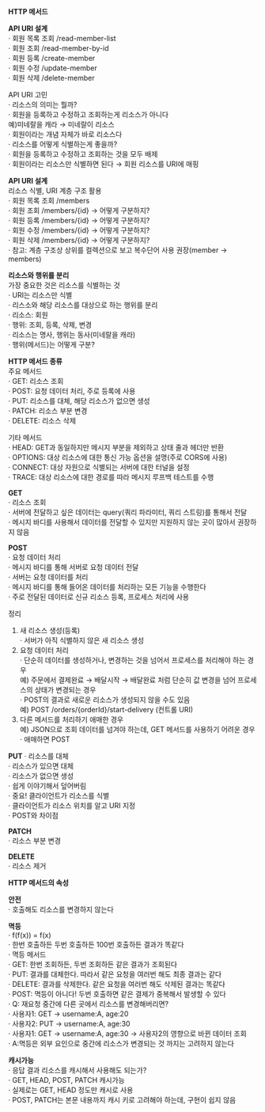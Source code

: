 **HTTP 메서드**  

**API URI 설계**  
· 회원 목록 조회 /read-member-list  
· 회원 조회 /read-member-by-id  
· 회원 등록 /create-member  
· 회원 수정 /update-member  
· 회원 삭제 /delete-member  

API URI 고민  
· 리소스의 의미는 뭘까?  
  · 회원을 등록하고 수정하고 조회하는게 리소스가 아니다  
    예)미네랄을 캐라 → 미네랄이 리소스  
  · 회원이라는 개념 자체가 바로 리소스다  
· 리소스를 어떻게 식별하는게 좋을까?  
  · 회원을 등록하고 수정하고 조회하는 것을 모두 배제  
  · 회원이라는 리소스만 식별하면 된다 → 회원 리소스를 URI에 매핑  
 
**API URI 설계**  
리소스 식별, URI 계층 구조 활용  
· 회원 목록 조회 /members  
· 회원 조회 /members/{id} → 어떻게 구분하지?  
· 회원 등록 /members/{id} → 어떻게 구분하지?  
· 회원 수정 /members/{id} → 어떻게 구분하지?  
· 회원 삭제 /members/{id} → 어떻게 구분하지?  
· 참고: 계층 구조상 상위를 컬렉션으로 보고 복수단어 사용 권장(member → members)  

**리소스와 행위를 분리**  
가장 중요한 것은 리소스를 식별하는 것  
· URI는 리소스만 식별  
· 리스소와 해당 리소스를 대상으로 하는 행위를 분리  
  · 리소스: 회원  
  · 행위: 조회, 등록, 삭제, 변경  
· 리소스는 명사, 행위는 동사(미네랄을 캐라)  
· 행위(메서드)는 어떻게 구분?  

**HTTP 메서드 종류**  
주요 메서드  
· GET: 리소스 조회  
· POST: 요청 데이터 처리, 주로 등록에 사용  
· PUT: 리소스를 대체, 해당 리소스가 없으면 생성  
· PATCH: 리소스 부분 변경  
· DELETE: 리소스 삭제  

기타 메서드  
· HEAD: GET과 동일하지만 메시지 부분을 제외하고 상태 줄과 헤더만 반환  
· OPTIONS: 대상 리소스에 대한 통신 가능 옵션을 설명(주로 CORS에 사용)  
· CONNECT: 대상 자원으로 식별되는 서버에 대한 터널을 설정  
· TRACE: 대상 리소스에 대한 경로를 따라 메시지 루프백 테스트를 수행  

**GET**  
· 리소스 조회  
· 서버에 전달하고 싶은 데이터는 query(쿼리 파라미터, 쿼리 스트링)를 통해서 전달  
· 메시지 바디를 사용해서 데이터를 전달할 수 있지만 지원하지 않는 곳이 많아서 권장하지 않음  

**POST**  
· 요청 데이터 처리  
· 메시지 바디를 통해 서버로 요청 데이터 전달  
· 서버는 요청 데이터를 처리  
  · 메시지 바디를 통해 들어온 데이터를 처리하는 모든 기능을 수행한다  
· 주로 전달된 데이터로 신규 리소스 등록, 프로세스 처리에 사용  

정리  
1. 새 리소스 생성(등록)  
   · 서버가 아직 식별하지 않은 새 리소스 생성  
2. 요청 데이터 처리  
   · 단순히 데이터를 생성하거나, 변경하는 것을 넘어서 프로세스를 처리해야 하는 경우  
     예) 주문에서 결제완료 → 배달시작 → 배달완료 처럼 단순히 값 변경을 넘어 프로세스의 상태가 변경되는 경우  
   · POST의 결과로 새로운 리소스가 생성되지 않을 수도 있음  
     예) POST /orders/{orderId}/start-delivery (컨트롤 URI)  
3. 다른 메서드를 처리하기 애매한 경우  
     예) JSON으로 조회 데이터를 넘겨야 하는데, GET 메서드를 사용하기 어려운 경우  
   · 애매하면 POST  
   
**PUT**
· 리소스를 대체  
  · 리소스가 있으면 대체  
  · 리소스가 없으면 생성  
  · 쉽게 이야기해서 덮어버림  
· 중요! 클라이언트가 리소스를 식별  
  · 클라이언트가 리소스 위치를 알고 URI 지정  
  · POST와 차이점  

**PATCH**  
· 리소스 부분 변경  

**DELETE**  
· 리소스 제거  

**HTTP 메서드의 속성**  

**안전**  
· 호출해도 리소스를 변경하지 않는다  

**멱등**  
· f(f(x)) = f(x)  
· 한번 호출하든 두번 호출하든 100번 호출하든 결과가 똑같다  
· 멱등 메서드  
  · GET: 한번 조회하든, 두번 조회하든 같은 결과가 조회된다  
  · PUT: 결과를 대체한다. 따라서 같은 요청을 여러번 해도 최종 결과는 같다  
  · DELETE: 결과를 삭제한다. 같은 요청을 여러번 해도 삭제된 결과는 똑같다  
  · POST: 멱등이 아니다! 두번 호출하면 같은 결제가 중복해서 발생할 수 있다  
· Q: 재요청 중간에 다른 곳에서 리소스를 변경해버리면?  
  · 사용자1: GET → username:A, age:20  
  · 사용자2: PUT → username:A, age:30  
  · 사용자1: GET → username:A, age:30 → 사용자2의 영향으로 바뀐 데이터 조회  
· A:멱등은 외부 요인으로 중간에 리소스가 변경되는 것 까지는 고려하지 않는다  

**캐시가능**  
· 응답 결과 리소스를 캐시해서 사용해도 되는가?  
· GET, HEAD, POST, PATCH 캐시가능  
· 실제로는 GET, HEAD 정도만 캐시로 사용  
  · POST, PATCH는 본문 내용까지 캐시 키로 고려해야 하는데, 구현이 쉽지 않음  





